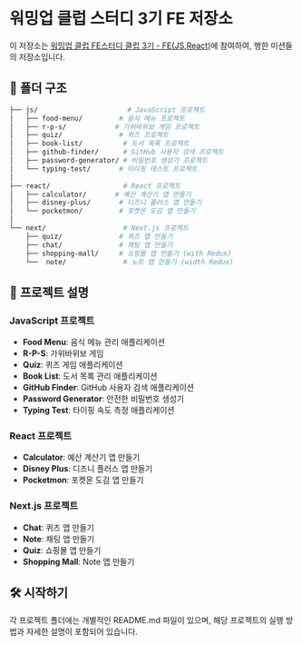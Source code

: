 # 워밍업 클럽 스터디 3기 FE 저장소

이 저장소는 [워밍업 클럽 FE스터디 클럽 3기 - FE(JS,React)](https://www.inflearn.com/course/offline/warmup-club-3-fe)에 참여하여, 행한 미션들의 저장소입니다.

## 📁 폴더 구조

```bash
├── js/                      # JavaScript 프로젝트
│   ├── food-menu/         # 음식 메뉴 프로젝트
│   ├── r-p-s/            # 가위바위보 게임 프로젝트
│   ├── quiz/              # 퀴즈 프로젝트
│   ├── book-list/          # 도서 목록 프로젝트
│   ├── github-finder/      # GitHub 사용자 검색 프로젝트
│   ├── password-generator/ # 비밀번호 생성기 프로젝트
│   └── typing-test/       # 타이핑 테스트 프로젝트
│
├── react/                  # React 프로젝트
│   ├── calculator/       # 예산 계산기 앱 만들기
│   ├── disney-plus/       # 디즈니 플러스 앱 만들기
│   └── pocketmon/         # 포켓몬 도감 앱 만들기
│
└── next/                   # Next.js 프로젝트
    ├── quiz/              # 퀴즈 앱 만들기
    ├── chat/              # 채팅 앱 만들기
    ├── shopping-mall/     # 쇼핑몰 앱 만들기 (with Redux)
    └──  note/              # 노트 앱 만들기 (width Redux)
```

## 🚀 프로젝트 설명

### JavaScript 프로젝트

- **Food Menu**: 음식 메뉴 관리 애플리케이션
- **R-P-S**: 가위바위보 게임
- **Quiz**: 퀴즈 게임 애플리케이션
- **Book List**: 도서 목록 관리 애플리케이션
- **GitHub Finder**: GitHub 사용자 검색 애플리케이션
- **Password Generator**: 안전한 비밀번호 생성기
- **Typing Test**: 타이핑 속도 측정 애플리케이션

### React 프로젝트

- **Calculator**: 예산 계산기 앱 만들기
- **Disney Plus**: 디즈니 플러스 앱 만들기
- **Pocketmon**: 포켓몬 도감 앱 만들기

### Next.js 프로젝트

- **Chat**: 퀴즈 앱 만들기
- **Note**: 채팅 앱 만들기
- **Quiz**: 쇼핑몰 앱 만들기
- **Shopping Mall**: Note 앱 만들기

## 🛠 시작하기

각 프로젝트 폴더에는 개별적인 README.md 파일이 있으며, 해당 프로젝트의 실행 방법과 자세한 설명이 포함되어 있습니다.
